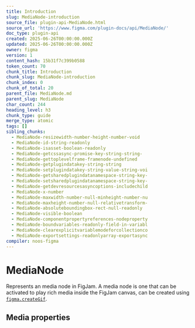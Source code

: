 ```yaml
---
title: Introduction
slug: MediaNode-introduction
source_file: plugin-api-MediaNode.html
source_url: 'https://www.figma.com/plugin-docs/api/MediaNode/'
doc_type: plugin-api
created: 2025-06-26T00:00:00.000Z
updated: 2025-06-26T00:00:00.000Z
owner: figma
version: 1
content_hash: 15b31f7c399b0588
token_count: 70
chunk_title: Introduction
chunk_slug: MediaNode-introduction
chunk_index: 0
chunk_of_total: 20
parent_file: MediaNode.md
parent_slug: MediaNode
char_count: 244
heading_level: h3
chunk_type: guide
merge_type: atomic
tags: []
sibling_chunks:
  - MediaNode-resizewidth-number-height-number-void
  - MediaNode-id-string-readonly
  - MediaNode-isasset-boolean-readonly
  - MediaNode-getcssasync-promise-key-string-string-
  - MediaNode-gettoplevelframe-framenode-undefined
  - MediaNode-getplugindatakey-string-string
  - MediaNode-setplugindatakey-string-value-string-voi
  - MediaNode-getsharedplugindatanamespace-string-key-
  - MediaNode-setsharedplugindatanamespace-string-key-
  - MediaNode-getdevresourcesasyncoptions-includechild
  - MediaNode-x-number
  - MediaNode-maxwidth-number-null-minheight-number-nu
  - MediaNode-maxheight-number-null-relativetransform-
  - MediaNode-absoluteboundingbox-rect-null-readonly
  - MediaNode-visible-boolean
  - MediaNode-componentpropertyreferences-nodeproperty
  - MediaNode-boundvariables-readonly-field-in-variabl
  - MediaNode-clearexplicitvariablemodeforcollectionco
  - MediaNode-exportsettings-readonlyarray-exportasync
compiler: noos-figma
---
```


# MediaNode

Represents an media node in FigJam. A media node is one that can be activated to play rich media inside the FigJam canvas, can be created using [`figma.createGif`](/plugin-docs/api/properties/figma-creategif/).

## Media properties
